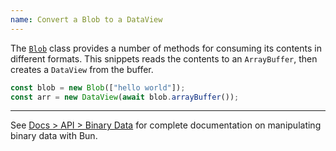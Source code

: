 ```yaml
---
name: Convert a Blob to a DataView
---
```


The [`Blob`](https://developer.mozilla.org/en-US/docs/Web/API/Blob) class provides a number of methods for consuming its contents in different formats. This snippets reads the contents to an `ArrayBuffer`, then creates a `DataView` from the buffer.

```ts
const blob = new Blob(["hello world"]);
const arr = new DataView(await blob.arrayBuffer());
```

---

See [Docs > API > Binary Data](/docs/api/binary-data#conversion) for complete documentation on manipulating binary data with Bun.
